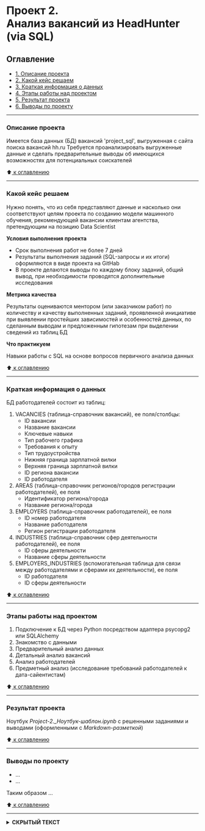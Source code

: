 # Проект 2. <br /> Анализ вакансий из HeadHunter (via SQL)


## Оглавление
* [1. Описание проекта](#Описание-проекта)
* [2. Какой кейс решаем](#Какой-кейс-решаем)
* [3. Краткая информация о данных](#Краткая-информация-о-данных)
* [4. Этапы работы над проектом](#Этапы-работы-над-проектом)
* [5. Результат проекта](#Результат-проекта)
* [6. Выводы по проекту](#Выводы-по-проекту)

***
### Описание проекта

Имеется база данных (БД) вакансий 'project_sql', выгруженная с сайта поиска вакансий hh.ru
Требуется проанализировать выгруженные данные и сделать предварительные выводы об имеющихся возможностях для потенциальных соискателей

:arrow_up:[ к оглавлению](#Оглавление)

***
### Какой кейс решаем

Нужно понять, что из себя представляют данные и насколько они соответствуют целям проекта по созданию модели машинного обучения, рекомендующей вакансии клиентам агентства, претендующим на позицию Data Scientist 

**Условия выполнения проекта**
- Срок выполнения работ не более 7 дней
- Результаты выполнения заданий (SQL-запросы и их итоги) оформляются в виде проекта на GitHab
- В проекте делаются выводы по каждому блоку заданий, общий вывод, при необходимости проводятся дополнительные исследования

**Метрика качества**

Результаты оцениваются ментором (или заказчиком работ) по количеству и качеству выполненных заданий, проявленной инициативе при выявлении простейших зависимостей и особенностей данных, по сделанным выводам и предложенным гипотезам при выделении сведений из таблиц БД 

**Что практикуем**

Навыки работы с SQL на основе вопросов первичного анализа данных

:arrow_up:[ к оглавлению](#Оглавление)

***

### Краткая информация о данных

БД работодателей состоит из таблиц:

  1. VACANCIES (таблица-справочник вакансий), ее поля/столбцы:
     - ID вакансии
     - Название вакансии
     - Ключевые навыки
     - Тип рабочего графика
     - Требования к опыту
     - Тип трудоустройства
     - Нижняя граница зарплатной вилки
     - Верхняя граница зарплатной вилки
     - ID региона вакансии
     - ID работодателя
  2. AREAS (таблица-справочник регионов/городов регистрации работодателей), ее поля
     - Идентификатор региона/города
     - Название региона/города
  3. EMPLOYERS (таблица-справочник работодателей), ее поля
     - ID номер работодателя
     - Название работодателя
     - Регион регистрации работодателя
  4. INDUSTRIES (таблица-справочник сфер деятельности работодателей), ее поля
     - ID сферы деятельности
     - Название сферы деятельности
  5. EMPLOYERS_INDUSTRIES (вспомогательная таблица для связи между работодателями и сферами их деятельности), ее поля
     - ID работодателя
     - ID сферы деятельности


:arrow_up:[ к оглавлению](#Оглавление)

***
### Этапы работы над проектом

  1. Подключение к БД через Python посредством адаптера psycopg2 или SQLAlchemy
  2. Знакомство с данными
  3. Предварительный анализ данных
  4. Детальный анализ вакансий
  5. Анализ работодателей
  6. Предметный анализ (исследование требований работодателей к дата-сайентистам)

:arrow_up:[ к оглавлению](#Оглавление)

***
### Результат проекта

Ноутбук *Project-2._Ноутбук-шаблон.ipynb* с решенными заданиями и выводами (оформленными с *Markdown-разметкой*)

:arrow_up:[ к оглавлению](#Оглавление)

***
### Выводы по проекту

  * ...
  * ...
  
  Таким образом ...

:arrow_up:[ к оглавлению](#Оглавление)

***

</b></details>
<details>
<summary> <b>СКРЫТЫЙ ТЕКСТ</b> </summary><br><b>
<img src="https://github.com/Vladis-GitHub/sf_data_sciense/blob/main/MISC/WhatAreYouDoingHere.jpg" width="300">

А что вы ожидали здесь увидеть? :smirk:
</b></details>
